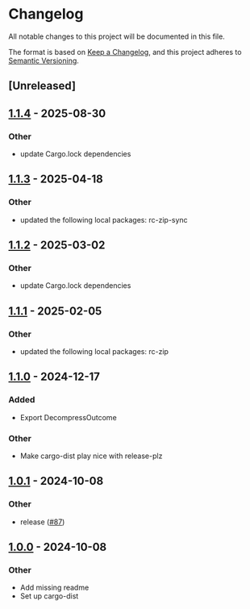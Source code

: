 # Changelog

All notable changes to this project will be documented in this file.

The format is based on [Keep a Changelog](https://keepachangelog.com/en/1.0.0/),
and this project adheres to [Semantic Versioning](https://semver.org/spec/v2.0.0.html).

## [Unreleased]

## [1.1.4](https://github.com/bearcove/rc-zip/compare/rc-zip-cli-v1.1.3...rc-zip-cli-v1.1.4) - 2025-08-30

### Other

- update Cargo.lock dependencies

## [1.1.3](https://github.com/bearcove/rc-zip/compare/rc-zip-cli-v1.1.2...rc-zip-cli-v1.1.3) - 2025-04-18

### Other

- updated the following local packages: rc-zip-sync

## [1.1.2](https://github.com/bearcove/rc-zip/compare/rc-zip-cli-v1.1.1...rc-zip-cli-v1.1.2) - 2025-03-02

### Other

- update Cargo.lock dependencies

## [1.1.1](https://github.com/bearcove/rc-zip/compare/rc-zip-cli-v1.1.0...rc-zip-cli-v1.1.1) - 2025-02-05

### Other

- updated the following local packages: rc-zip

## [1.1.0](https://github.com/bearcove/rc-zip/compare/rc-zip-cli-v1.0.1...rc-zip-cli-v1.1.0) - 2024-12-17

### Added

- Export DecompressOutcome

### Other

- Make cargo-dist play nice with release-plz

## [1.0.1](https://github.com/bearcove/rc-zip/compare/rc-zip-cli-v1.0.0...rc-zip-cli-v1.0.1) - 2024-10-08

### Other

- release ([#87](https://github.com/bearcove/rc-zip/pull/87))

## [1.0.0](https://github.com/bearcove/rc-zip/releases/tag/rc-zip-cli-v1.0.0) - 2024-10-08

### Other

- Add missing readme
- Set up cargo-dist
